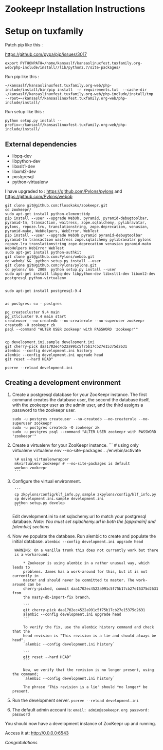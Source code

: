 Zookeepr Installation Instructions
==================================

Setup on tuxfamily
==================

Patch pip like this :

https://github.com/pypa/pip/issues/3017

    export PYTHONPATH=/home/kansaslf/kansaslinuxfest.tuxfamily.org-web/php-include/install//lib/python2.7/site-packages/

Run pip like this :

    ~/kansaslf/kansaslinuxfest.tuxfamily.org-web/php-include/install/bin/pip install  -r requirements.txt  --cache-dir ~/kansaslf/kansaslinuxfest.tuxfamily.org-web/php-include/install/tmp  --root=~/kansaslf/kansaslinuxfest.tuxfamily.org-web/php-include/install/


Run setup like this :

    python setup.py install --prefix=~/kansaslf/kansaslinuxfest.tuxfamily.org-web/php-include/install/



External dependencies
---------------------

 * libpq-dev
 * libpython-dev
 * libxslt1-dev
 * libxml2-dev
 * postgresql
 * python-virtualenv

I have upgraded to : https://github.com/Pylons/pylons and
https://github.com/Pylons/webob

```
git clone git@github.com:flosokaks/zookeepr.git
cd zookeepr/
sudo apt-get install python-elementtidy
pip install --user --upgrade WebOb, pyramid, pyramid-debugtoolbar, pyramid-tm, transaction, waitress, zope.sqlalchemy, pylibravatar, pylons, repoze.lru, translationstring, zope.deprecation, venusian, pyramid-mako, WebHelpers, WebError, WebTest
pip install --user --upgrade WebOb pyramid pyramid-debugtoolbar pyramid-tm transaction waitress zope.sqlalchemy pylibravatar pylons repoze.lru translationstring zope.deprecation venusian pyramid-mako WebHelpers WebError WebTest
sudo apt-get install python-authkit
git clone git@github.com:Pylons/webob.git
cd webob/ &&  python setup.py install --user
git clone git@github.com:Pylons/pylons.git
cd pylons/ &&  2008  python setup.py install --user
sudo apt-get install libpq-dev libpython-dev libxslt1-dev libxml2-dev
postgresql python-virtualenv


sudo apt-get install postgresql-9.4


as postgres: su - postgres

pg_createcluster 9.4 main
pg_ctlcluster 9.4 main start
createuser --no-createdb --no-createrole --no-superuser zookeepr
createdb -O zookeepr zk
psql --command "ALTER USER zookeepr with PASSWORD 'zookeepr'"


cp development.ini.sample development.ini
git cherry-pick daa1702ec4522a991c5f75b17cb27e15375d2631
alembic --config development.ini history
alembic --config development.ini upgrade head
git reset --hard HEAD^

pserve --reload development.ini
```

Creating a development environment
----------------------------------

1. Create a postgresql database for your ZooKeepr instance. The first command creates the database user, the second the database itself, with the zookeepr user as the admin user, and the third assigns a password to the zookeepr user.

    ```
    sudo -u postgres createuser --no-createdb --no-createrole --no-superuser zookeepr
    sudo -u postgres createdb -O zookeepr zk
    sudo -u postgres psql --command "ALTER USER zookeepr with PASSWORD 'zookeepr'"
    ```

2. Create a virtualenv for your ZooKeepr instance.
        ```
        \# using only virtualenv
        virtualenv env --no-site-packages
        . ./env/bin/activate

        \# using virtualenwrapper
        mkvirtualenv zookeepr # --no-site-packages is default
        workon zookeepr
        ```

3. Configure the virtual environment.

        ```
        cp zkpylons/config/klf_info.py.sample zkpylons/config/klf_info.py
        cp development.ini.sample development.ini
        python setup.py develop
        ```

    Edit development.ini to set sqlachemy.url to match your postgresql database.
    _Note: You must set sqlachemy.url in both the [app:main] and [alembic] sections_

4. Now we populate the database. Run alembic to create and populate the initial database.
        ```
        alembic --config development.ini upgrade head
        ```

        WARNING: On a vanilla trunk this does not currently work but there
        is a workaround:

            * Zookeepr is using alembic in a rather unusual way, which leads to
            problems. James has a work-around for this, but it is not currently in
            master and should never be committed to master. The work-around can be
            cherry-picked, commit daa1702ec4522a991c5f75b17cb27e15375d2631 from
            the nasty-db-import-fix branch.

            ```
            git cherry-pick daa1702ec4522a991c5f75b17cb27e15375d2631
            alembic --config development.ini upgrade head
            ```

            To verify the fix, use the alembic history command and check that the
            head revision is "This revision is a lie and should always be head".
            `alembic --config development.ini history`

            ```
            git reset --hard HEAD^
            ```

            Now, we verify that the revision is no longer present, using the command;
            `alembic --config development.ini history`

            The phrase 'This revision is a lie' should *no longer* be present.

5. Run the development server.
        ```
        pserve --reload development.ini
        ```

6. The default admin account is:
        ```
        email: admin@zookeepr.org
        password: password
        ```

You should now have a development instance of ZooKeepr up and running.

Access it at: <http://0.0.0.0:6543>

*Congratulations*



